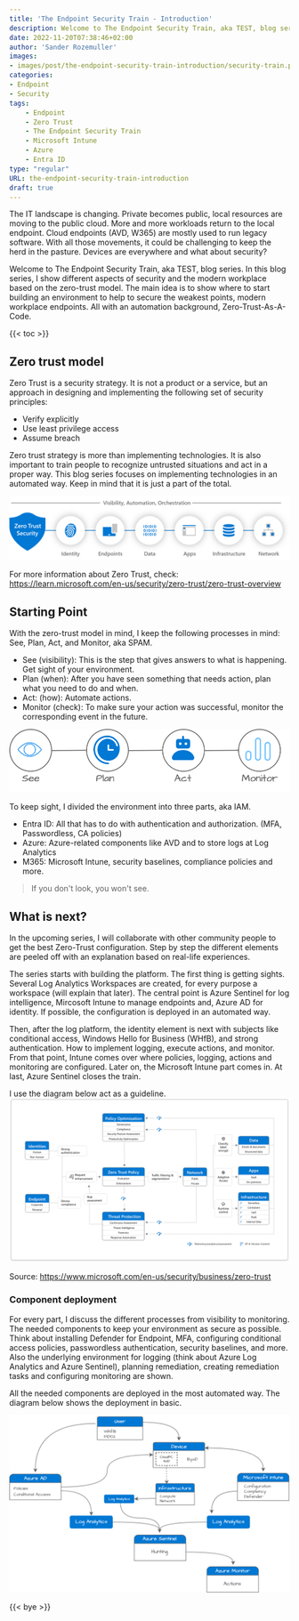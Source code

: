 ```yaml
---
title: 'The Endpoint Security Train - Introduction'
description: Welcome to The Endpoint Security Train, aka TEST, blog series. I show different aspects of security and modern endpoints based on zero-trust. I show how to enroll an zero-trust environment to help to secure modern workplace endpoints in an automated way. 
date: 2022-11-20T07:38:46+02:00
author: 'Sander Rozemuller'
images:
- images/post/the-endpoint-security-train-introduction/security-train.png
categories:
- Endpoint
- Security
tags:
    - Endpoint
    - Zero Trust
    - The Endpoint Security Train
    - Microsoft Intune
    - Azure
    - Entra ID
type: "regular"
URL: the-endpoint-security-train-introduction
draft: true
---
```


The IT landscape is changing. Private becomes public, local resources are moving to the public cloud. More and more workloads return to the local endpoint. Cloud endpoints (AVD, W365) are mostly used to run legacy software.
With all those movements, it could be challenging to keep the herd in the pasture. Devices are everywhere and what about security?
 
Welcome to The Endpoint Security Train, aka TEST, blog series. In this blog series, I show different aspects of security and the modern workplace based on the zero-trust model. The main idea is to show where to start building an environment to help to secure the weakest points, modern workplace endpoints. All with an automation background, Zero-Trust-As-A-Code.

{{< toc >}}

## Zero trust model
Zero Trust is a security strategy. It is not a product or a service, but an approach in designing and implementing the following set of security principles:

- Verify explicitly
- Use least privilege access
- Assume breach

Zero trust strategy is more than implementing technologies. It is also important to train people to recognize untrusted situations and act in a proper way. This blog series focuses on implementing technologies in an automated way. Keep in mind that it is just a part of the total. 

![zero-trust-security-elements](zero-trust-security-elements.png)

For more information about Zero Trust, check: https://learn.microsoft.com/en-us/security/zero-trust/zero-trust-overview


## Starting Point
With the zero-trust model in mind, I keep the following processes in mind: See, Plan, Act, and Monitor, aka SPAM.  
- See (visibility): This is the step that gives answers to what is happening. Get sight of your environment. 
- Plan (when): After you have seen something that needs action, plan what you need to do and when.
- Act: (how): Automate actions.
- Monitor (check): To make sure your action was successful, monitor the corresponding event in the future.


![see-plan-act-monitor.png](see-plan-act-monitor.png)

To keep sight, I divided the environment into three parts, aka IAM. 
- Entra ID: All that has to do with authentication and authorization. (MFA, Passwordless, CA policies)
- Azure: Azure-related components like AVD and to store logs at Log Analytics
- M365: Microsoft Intune, security baselines, compliance policies and more. 

>If you don't look, you won't see.

## What is next?
In the upcoming series, I will collaborate with other community people to get the best Zero-Trust configuration. Step by step the different elements are peeled off with an explanation based on real-life experiences.

The series starts with building the platform. The first thing is getting sights. Several Log Analytics Workspaces are created, for every purpose a workspace (will explain that later). The central point is Azure Sentinel for log intelligence, Mircosoft Intune to manage endpoints and, Azure AD for identity. If possible, the configuration is deployed in an automated way.

Then, after the log platform, the identity element is next with subjects like conditional access, Windows Hello for Business (WHfB), and strong authentication. How to implement logging, execute actions, and monitor.  
From that point, Intune comes over where policies, logging, actions and monitoring are configured. 
Later on, the Microsoft Intune part comes in. At last, Azure Sentinel closes the train.

I use the diagram below act as a guideline.
![zero-trust-schema.webp](zero-trust-schema.webp) 

Source: https://www.microsoft.com/en-us/security/business/zero-trust

### Component deployment
For every part, I discuss the different processes from visibility to monitoring. The needed components to keep your environment as secure as possible.  
Think about installing Defender for Endpoint, MFA, configuring conditional access policies, passwordless authentication, security baselines, and more.  
Also the underlying environment for logging (think about Azure Log Analytics and Azure Sentinel), planning remediation, creating remediation tasks and configuring monitoring are shown.   

All the needed components are deployed in the most automated way. The diagram below shows the deployment in basic.  


![tech-diag](tech-diag.png)

{{< bye >}}